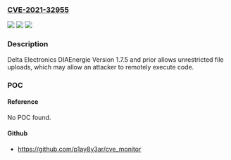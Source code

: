 ### [CVE-2021-32955](https://cve.mitre.org/cgi-bin/cvename.cgi?name=CVE-2021-32955)
![](https://img.shields.io/static/v1?label=Product&message=Delta%20Electronics%20DIAEnergie&color=blue)
![](https://img.shields.io/static/v1?label=Version&message=n%2Fa&color=blue)
![](https://img.shields.io/static/v1?label=Vulnerability&message=UNRESTRICTED%20UPLOAD%20OF%20FILE%20WITH%20DANGEROUS%20TYPE%20CWE-434&color=brighgreen)

### Description

Delta Electronics DIAEnergie Version 1.7.5 and prior allows unrestricted file uploads, which may allow an attacker to remotely execute code.

### POC

#### Reference
No POC found.

#### Github
- https://github.com/p1ay8y3ar/cve_monitor

